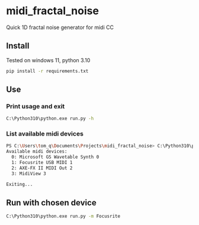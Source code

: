 # midi_fractal_noise

Quick 1D fractal noise generator for midi CC


## Install
Tested on windows 11, python 3.10
```bash
pip install -r requirements.txt
```

## Use
### Print usage and exit
```bash
C:\Python310\python.exe run.py -h
```


### List available midi devices
```bash
PS C:\Users\tom_q\Documents\Projects\midi_fractal_noise> C:\Python310\python.exe run.py -l
Available midi devices:
  0: Microsoft GS Wavetable Synth 0
  1: Focusrite USB MIDI 1
  2: AXE-FX II MIDI Out 2
  3: MidiView 3

Exiting...
```


## Run with chosen device
```bash
C:\Python310\python.exe run.py -m Focusrite
```
